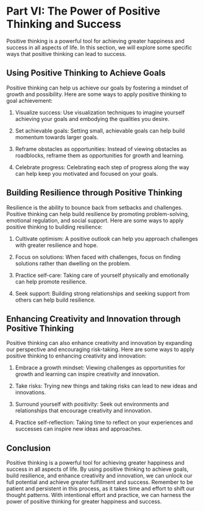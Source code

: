 Part VI: The Power of Positive Thinking and Success
===================================================

Positive thinking is a powerful tool for achieving greater happiness and success in all aspects of life. In this section, we will explore some specific ways that positive thinking can lead to success.

Using Positive Thinking to Achieve Goals
----------------------------------------

Positive thinking can help us achieve our goals by fostering a mindset of growth and possibility. Here are some ways to apply positive thinking to goal achievement:

1. Visualize success: Use visualization techniques to imagine yourself achieving your goals and embodying the qualities you desire.

2. Set achievable goals: Setting small, achievable goals can help build momentum towards larger goals.

3. Reframe obstacles as opportunities: Instead of viewing obstacles as roadblocks, reframe them as opportunities for growth and learning.

4. Celebrate progress: Celebrating each step of progress along the way can help keep you motivated and focused on your goals.

Building Resilience through Positive Thinking
---------------------------------------------

Resilience is the ability to bounce back from setbacks and challenges. Positive thinking can help build resilience by promoting problem-solving, emotional regulation, and social support. Here are some ways to apply positive thinking to building resilience:

1. Cultivate optimism: A positive outlook can help you approach challenges with greater resilience and hope.

2. Focus on solutions: When faced with challenges, focus on finding solutions rather than dwelling on the problem.

3. Practice self-care: Taking care of yourself physically and emotionally can help promote resilience.

4. Seek support: Building strong relationships and seeking support from others can help build resilience.

Enhancing Creativity and Innovation through Positive Thinking
-------------------------------------------------------------

Positive thinking can also enhance creativity and innovation by expanding our perspective and encouraging risk-taking. Here are some ways to apply positive thinking to enhancing creativity and innovation:

1. Embrace a growth mindset: Viewing challenges as opportunities for growth and learning can inspire creativity and innovation.

2. Take risks: Trying new things and taking risks can lead to new ideas and innovations.

3. Surround yourself with positivity: Seek out environments and relationships that encourage creativity and innovation.

4. Practice self-reflection: Taking time to reflect on your experiences and successes can inspire new ideas and approaches.

Conclusion
----------

Positive thinking is a powerful tool for achieving greater happiness and success in all aspects of life. By using positive thinking to achieve goals, build resilience, and enhance creativity and innovation, we can unlock our full potential and achieve greater fulfillment and success. Remember to be patient and persistent in this process, as it takes time and effort to shift our thought patterns. With intentional effort and practice, we can harness the power of positive thinking for greater happiness and success.
